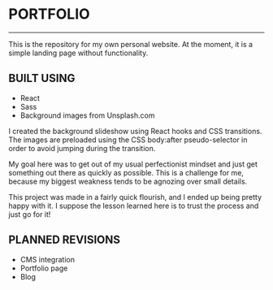 # PORTFOLIO
---

This is the repository for my own personal website. At the moment, it is a simple landing page without functionality. 

## BUILT USING

- React
- Sass
- Background images from Unsplash.com

I created the background slideshow using React hooks and CSS transitions. The images are preloaded using the CSS body:after pseudo-selector in order to avoid jumping during the transition.

My goal here was to get out of my usual perfectionist mindset and just get something out there as quickly as possible. This is a challenge for me, because my biggest weakness tends to be agnozing over small details. 

This project was made in a fairly quick flourish, and I ended up being pretty happy with it. I suppose the lesson learned here is to trust the process and just go for it!

## PLANNED REVISIONS

- CMS integration
- Portfolio page
- Blog

